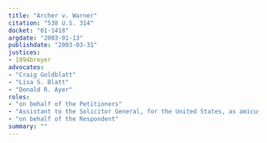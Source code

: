 ```yaml
---
title: "Archer v. Warner"
citation: "538 U.S. 314"
docket: "01-1418"
argdate: "2003-01-13"
publishdate: "2003-03-31"
justices:
- 1994breyer
advocates:
- "Craig Goldblatt"
- "Lisa S. Blatt"
- "Donald R. Ayer"
roles:
- "on behalf of the Petitioners"
- "Assistant to the Solicitor General, for the United States, as amicus curiae, supporting the Petitioners"
- "on behalf of the Respondent"
summary: ""
---
```


